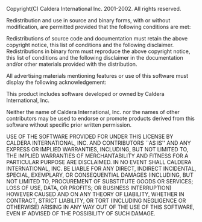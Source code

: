 Copyright(C) Caldera International Inc. 2001-2002. All rights reserved.

Redistribution and use in source and binary forms, with or without modification,
are permitted provided that the following conditions are met:

Redistributions of source code and documentation must retain the above copyright
notice, this list of conditions and the following disclaimer. Redistributions in
binary form must reproduce the above copyright notice, this list of conditions
and the following disclaimer in the documentation and/or other materials
provided with the distribution.

All advertising materials mentioning features or use of this software must
display the following acknowledgement:

This product includes software developed or owned by Caldera International, Inc.

Neither the name of Caldera International, Inc. nor the names of other
contributors may be used to endorse or promote products derived from this
software without specific prior written permission.

USE OF THE SOFTWARE PROVIDED FOR UNDER THIS LICENSE BY CALDERA INTERNATIONAL,
INC.  AND CONTRIBUTORS ``AS IS'' AND ANY EXPRESS OR IMPLIED WARRANTIES,
INCLUDING, BUT NOT LIMITED TO, THE IMPLIED WARRANTIES OF MERCHANTABILITY AND
FITNESS FOR A PARTICULAR PURPOSE ARE DISCLAIMED. IN NO EVENT SHALL CALDERA
INTERNATIONAL, INC. BE LIABLE FOR ANY DIRECT, INDIRECT INCIDENTAL, SPECIAL,
EXEMPLARY, OR CONSEQUENTIAL DAMAGES (INCLUDING, BUT NOT LIMITED TO, PROCUREMENT
OF SUBSTITUTE GOODS OR SERVICES; LOSS OF USE, DATA, OR PROFITS; OR BUSINESS
INTERRUPTION) HOWEVER CAUSED AND ON ANY THEORY OF LIABILITY, WHETHER IN
CONTRACT, STRICT LIABILITY, OR TORT (INCLUDING NEGLIGENCE OR OTHERWISE) ARISING
IN ANY WAY OUT OF THE USE OF THIS SOFTWARE, EVEN IF ADVISED OF THE POSSIBILITY
OF SUCH DAMAGE.
